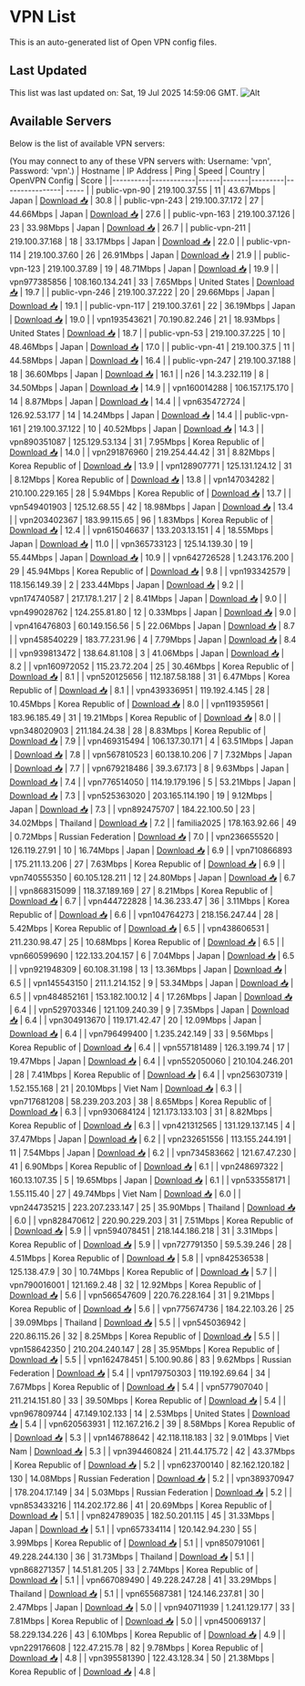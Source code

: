 # VPN List

This is an auto-generated list of Open VPN config files.

## Last Updated

This list was last updated on: Sat, 19 Jul 2025 14:59:06 GMT.
![Alt](https://repobeats.axiom.co/api/embed/186b98318ef1479477931607c1ad7d823f12451f.svg "Repobeats analytics image")

## Available Servers

Below is the list of available VPN servers:

(You may connect to any of these VPN servers with: Username: 'vpn', Password: 'vpn'.)
| Hostname | IP Address | Ping | Speed | Country | OpenVPN Config | Score |
|----------|------------|------|-------|---------|----------------| ----- |
| public-vpn-90 | 219.100.37.55 | 11 | 43.67Mbps | Japan | [Download 📥](./configs/server_0_JP.ovpn) | 30.8 |
| public-vpn-243 | 219.100.37.172 | 27 | 44.66Mbps | Japan | [Download 📥](./configs/server_1_JP.ovpn) | 27.6 |
| public-vpn-163 | 219.100.37.126 | 23 | 33.98Mbps | Japan | [Download 📥](./configs/server_2_JP.ovpn) | 26.7 |
| public-vpn-211 | 219.100.37.168 | 18 | 33.17Mbps | Japan | [Download 📥](./configs/server_3_JP.ovpn) | 22.0 |
| public-vpn-114 | 219.100.37.60 | 26 | 26.91Mbps | Japan | [Download 📥](./configs/server_4_JP.ovpn) | 21.9 |
| public-vpn-123 | 219.100.37.89 | 19 | 48.71Mbps | Japan | [Download 📥](./configs/server_5_JP.ovpn) | 19.9 |
| vpn977385856 | 108.160.134.241 | 33 | 7.65Mbps | United States | [Download 📥](./configs/server_6_US.ovpn) | 19.7 |
| public-vpn-246 | 219.100.37.222 | 20 | 29.66Mbps | Japan | [Download 📥](./configs/server_7_JP.ovpn) | 19.1 |
| public-vpn-117 | 219.100.37.61 | 22 | 36.19Mbps | Japan | [Download 📥](./configs/server_8_JP.ovpn) | 19.0 |
| vpn193543621 | 70.190.82.246 | 21 | 18.93Mbps | United States | [Download 📥](./configs/server_9_US.ovpn) | 18.7 |
| public-vpn-53 | 219.100.37.225 | 10 | 48.46Mbps | Japan | [Download 📥](./configs/server_10_JP.ovpn) | 17.0 |
| public-vpn-41 | 219.100.37.5 | 11 | 44.58Mbps | Japan | [Download 📥](./configs/server_11_JP.ovpn) | 16.4 |
| public-vpn-247 | 219.100.37.188 | 18 | 36.60Mbps | Japan | [Download 📥](./configs/server_12_JP.ovpn) | 16.1 |
| n26 | 14.3.232.119 | 8 | 34.50Mbps | Japan | [Download 📥](./configs/server_13_JP.ovpn) | 14.9 |
| vpn160014288 | 106.157.175.170 | 14 | 8.87Mbps | Japan | [Download 📥](./configs/server_14_JP.ovpn) | 14.4 |
| vpn635472724 | 126.92.53.177 | 14 | 14.24Mbps | Japan | [Download 📥](./configs/server_15_JP.ovpn) | 14.4 |
| public-vpn-161 | 219.100.37.122 | 10 | 40.52Mbps | Japan | [Download 📥](./configs/server_16_JP.ovpn) | 14.3 |
| vpn890351087 | 125.129.53.134 | 31 | 7.95Mbps | Korea Republic of | [Download 📥](./configs/server_17_KR.ovpn) | 14.0 |
| vpn291876960 | 219.254.44.42 | 31 | 8.82Mbps | Korea Republic of | [Download 📥](./configs/server_18_KR.ovpn) | 13.9 |
| vpn128907771 | 125.131.124.12 | 31 | 8.12Mbps | Korea Republic of | [Download 📥](./configs/server_19_KR.ovpn) | 13.8 |
| vpn147034282 | 210.100.229.165 | 28 | 5.94Mbps | Korea Republic of | [Download 📥](./configs/server_20_KR.ovpn) | 13.7 |
| vpn549401903 | 125.12.68.55 | 42 | 18.98Mbps | Japan | [Download 📥](./configs/server_21_JP.ovpn) | 13.4 |
| vpn203402367 | 183.99.115.65 | 96 | 1.83Mbps | Korea Republic of | [Download 📥](./configs/server_22_KR.ovpn) | 12.4 |
| vpn615046637 | 133.203.13.151 | 4 | 18.55Mbps | Japan | [Download 📥](./configs/server_23_JP.ovpn) | 11.0 |
| vpn365733123 | 125.14.139.30 | 19 | 55.44Mbps | Japan | [Download 📥](./configs/server_24_JP.ovpn) | 10.9 |
| vpn642726528 | 1.243.176.200 | 29 | 45.94Mbps | Korea Republic of | [Download 📥](./configs/server_25_KR.ovpn) | 9.8 |
| vpn193342579 | 118.156.149.39 | 2 | 233.44Mbps | Japan | [Download 📥](./configs/server_26_JP.ovpn) | 9.2 |
| vpn174740587 | 217.178.1.217 | 2 | 8.41Mbps | Japan | [Download 📥](./configs/server_27_JP.ovpn) | 9.0 |
| vpn499028762 | 124.255.81.80 | 12 | 0.33Mbps | Japan | [Download 📥](./configs/server_28_JP.ovpn) | 9.0 |
| vpn416476803 | 60.149.156.56 | 5 | 22.06Mbps | Japan | [Download 📥](./configs/server_29_JP.ovpn) | 8.7 |
| vpn458540229 | 183.77.231.96 | 4 | 7.79Mbps | Japan | [Download 📥](./configs/server_30_JP.ovpn) | 8.4 |
| vpn939813472 | 138.64.81.108 | 3 | 41.06Mbps | Japan | [Download 📥](./configs/server_31_JP.ovpn) | 8.2 |
| vpn160972052 | 115.23.72.204 | 25 | 30.46Mbps | Korea Republic of | [Download 📥](./configs/server_32_KR.ovpn) | 8.1 |
| vpn520125656 | 112.187.58.188 | 31 | 6.47Mbps | Korea Republic of | [Download 📥](./configs/server_33_KR.ovpn) | 8.1 |
| vpn439336951 | 119.192.4.145 | 28 | 10.45Mbps | Korea Republic of | [Download 📥](./configs/server_34_KR.ovpn) | 8.0 |
| vpn119359561 | 183.96.185.49 | 31 | 19.21Mbps | Korea Republic of | [Download 📥](./configs/server_35_KR.ovpn) | 8.0 |
| vpn348020903 | 211.184.24.38 | 28 | 8.83Mbps | Korea Republic of | [Download 📥](./configs/server_36_KR.ovpn) | 7.9 |
| vpn469315494 | 106.137.30.171 | 4 | 63.51Mbps | Japan | [Download 📥](./configs/server_37_JP.ovpn) | 7.8 |
| vpn567810523 | 60.138.10.206 | 7 | 7.32Mbps | Japan | [Download 📥](./configs/server_38_JP.ovpn) | 7.7 |
| vpn679218486 | 39.3.67.173 | 8 | 9.63Mbps | Japan | [Download 📥](./configs/server_39_JP.ovpn) | 7.4 |
| vpn776514050 | 114.19.179.196 | 5 | 53.21Mbps | Japan | [Download 📥](./configs/server_40_JP.ovpn) | 7.3 |
| vpn525363020 | 203.165.114.190 | 19 | 9.12Mbps | Japan | [Download 📥](./configs/server_41_JP.ovpn) | 7.3 |
| vpn892475707 | 184.22.100.50 | 23 | 34.02Mbps | Thailand | [Download 📥](./configs/server_42_TH.ovpn) | 7.2 |
| familia2025 | 178.163.92.66 | 49 | 0.72Mbps | Russian Federation | [Download 📥](./configs/server_43_RU.ovpn) | 7.0 |
| vpn236655520 | 126.119.27.91 | 10 | 16.74Mbps | Japan | [Download 📥](./configs/server_44_JP.ovpn) | 6.9 |
| vpn710866893 | 175.211.13.206 | 27 | 7.63Mbps | Korea Republic of | [Download 📥](./configs/server_45_KR.ovpn) | 6.9 |
| vpn740555350 | 60.105.128.211 | 12 | 24.80Mbps | Japan | [Download 📥](./configs/server_46_JP.ovpn) | 6.7 |
| vpn868315099 | 118.37.189.169 | 27 | 8.21Mbps | Korea Republic of | [Download 📥](./configs/server_47_KR.ovpn) | 6.7 |
| vpn444722828 | 14.36.233.47 | 36 | 3.11Mbps | Korea Republic of | [Download 📥](./configs/server_48_KR.ovpn) | 6.6 |
| vpn104764273 | 218.156.247.44 | 28 | 5.42Mbps | Korea Republic of | [Download 📥](./configs/server_49_KR.ovpn) | 6.5 |
| vpn438606531 | 211.230.98.47 | 25 | 10.68Mbps | Korea Republic of | [Download 📥](./configs/server_50_KR.ovpn) | 6.5 |
| vpn660599690 | 122.133.204.157 | 6 | 7.04Mbps | Japan | [Download 📥](./configs/server_51_JP.ovpn) | 6.5 |
| vpn921948309 | 60.108.31.198 | 13 | 13.36Mbps | Japan | [Download 📥](./configs/server_52_JP.ovpn) | 6.5 |
| vpn145543150 | 211.1.214.152 | 9 | 53.34Mbps | Japan | [Download 📥](./configs/server_53_JP.ovpn) | 6.5 |
| vpn484852161 | 153.182.100.12 | 4 | 17.26Mbps | Japan | [Download 📥](./configs/server_54_JP.ovpn) | 6.4 |
| vpn529703346 | 121.109.240.39 | 9 | 7.35Mbps | Japan | [Download 📥](./configs/server_55_JP.ovpn) | 6.4 |
| vpn304913670 | 119.171.42.47 | 20 | 12.09Mbps | Japan | [Download 📥](./configs/server_56_JP.ovpn) | 6.4 |
| vpn796499400 | 1.235.242.149 | 33 | 9.56Mbps | Korea Republic of | [Download 📥](./configs/server_57_KR.ovpn) | 6.4 |
| vpn557181489 | 126.3.199.74 | 17 | 19.47Mbps | Japan | [Download 📥](./configs/server_58_JP.ovpn) | 6.4 |
| vpn552050060 | 210.104.246.201 | 28 | 7.41Mbps | Korea Republic of | [Download 📥](./configs/server_59_KR.ovpn) | 6.4 |
| vpn256307319 | 1.52.155.168 | 21 | 20.10Mbps | Viet Nam | [Download 📥](./configs/server_60_VN.ovpn) | 6.3 |
| vpn717681208 | 58.239.203.203 | 38 | 8.65Mbps | Korea Republic of | [Download 📥](./configs/server_61_KR.ovpn) | 6.3 |
| vpn930684124 | 121.173.133.103 | 31 | 8.82Mbps | Korea Republic of | [Download 📥](./configs/server_62_KR.ovpn) | 6.3 |
| vpn421312565 | 131.129.137.145 | 4 | 37.47Mbps | Japan | [Download 📥](./configs/server_63_JP.ovpn) | 6.2 |
| vpn232651556 | 113.155.244.191 | 11 | 7.54Mbps | Japan | [Download 📥](./configs/server_64_JP.ovpn) | 6.2 |
| vpn734583662 | 121.67.47.230 | 41 | 6.90Mbps | Korea Republic of | [Download 📥](./configs/server_65_KR.ovpn) | 6.1 |
| vpn248697322 | 160.13.107.35 | 5 | 19.65Mbps | Japan | [Download 📥](./configs/server_66_JP.ovpn) | 6.1 |
| vpn533558171 | 1.55.115.40 | 27 | 49.74Mbps | Viet Nam | [Download 📥](./configs/server_67_VN.ovpn) | 6.0 |
| vpn244735215 | 223.207.233.147 | 25 | 35.90Mbps | Thailand | [Download 📥](./configs/server_68_TH.ovpn) | 6.0 |
| vpn828470612 | 220.90.229.203 | 31 | 7.51Mbps | Korea Republic of | [Download 📥](./configs/server_69_KR.ovpn) | 5.9 |
| vpn594078451 | 218.144.186.218 | 31 | 3.31Mbps | Korea Republic of | [Download 📥](./configs/server_70_KR.ovpn) | 5.9 |
| vpn727791350 | 59.5.39.246 | 28 | 4.51Mbps | Korea Republic of | [Download 📥](./configs/server_71_KR.ovpn) | 5.8 |
| vpn842536538 | 125.138.47.9 | 30 | 10.74Mbps | Korea Republic of | [Download 📥](./configs/server_72_KR.ovpn) | 5.7 |
| vpn790016001 | 121.169.2.48 | 32 | 12.92Mbps | Korea Republic of | [Download 📥](./configs/server_73_KR.ovpn) | 5.6 |
| vpn566547609 | 220.76.228.164 | 31 | 9.21Mbps | Korea Republic of | [Download 📥](./configs/server_74_KR.ovpn) | 5.6 |
| vpn775674736 | 184.22.103.26 | 25 | 39.09Mbps | Thailand | [Download 📥](./configs/server_75_TH.ovpn) | 5.5 |
| vpn545036942 | 220.86.115.26 | 32 | 8.25Mbps | Korea Republic of | [Download 📥](./configs/server_76_KR.ovpn) | 5.5 |
| vpn158642350 | 210.204.240.147 | 28 | 35.95Mbps | Korea Republic of | [Download 📥](./configs/server_77_KR.ovpn) | 5.5 |
| vpn162478451 | 5.100.90.86 | 83 | 9.62Mbps | Russian Federation | [Download 📥](./configs/server_78_RU.ovpn) | 5.4 |
| vpn179750303 | 119.192.69.64 | 34 | 7.67Mbps | Korea Republic of | [Download 📥](./configs/server_79_KR.ovpn) | 5.4 |
| vpn577907040 | 211.214.151.80 | 33 | 39.50Mbps | Korea Republic of | [Download 📥](./configs/server_80_KR.ovpn) | 5.4 |
| vpn967809744 | 47.149.102.133 | 14 | 2.53Mbps | United States | [Download 📥](./configs/server_81_US.ovpn) | 5.4 |
| vpn620563931 | 112.167.216.2 | 39 | 8.58Mbps | Korea Republic of | [Download 📥](./configs/server_82_KR.ovpn) | 5.3 |
| vpn146788642 | 42.118.118.183 | 32 | 9.01Mbps | Viet Nam | [Download 📥](./configs/server_83_VN.ovpn) | 5.3 |
| vpn394460824 | 211.44.175.72 | 42 | 43.37Mbps | Korea Republic of | [Download 📥](./configs/server_84_KR.ovpn) | 5.2 |
| vpn623700140 | 82.162.120.182 | 130 | 14.08Mbps | Russian Federation | [Download 📥](./configs/server_85_RU.ovpn) | 5.2 |
| vpn389370947 | 178.204.17.149 | 34 | 5.03Mbps | Russian Federation | [Download 📥](./configs/server_86_RU.ovpn) | 5.2 |
| vpn853433216 | 114.202.172.86 | 41 | 20.69Mbps | Korea Republic of | [Download 📥](./configs/server_87_KR.ovpn) | 5.1 |
| vpn824789035 | 182.50.201.115 | 45 | 31.33Mbps | Japan | [Download 📥](./configs/server_88_JP.ovpn) | 5.1 |
| vpn657334114 | 120.142.94.230 | 55 | 3.99Mbps | Korea Republic of | [Download 📥](./configs/server_89_KR.ovpn) | 5.1 |
| vpn850791061 | 49.228.244.130 | 36 | 31.73Mbps | Thailand | [Download 📥](./configs/server_90_TH.ovpn) | 5.1 |
| vpn868271357 | 14.51.81.205 | 33 | 2.74Mbps | Korea Republic of | [Download 📥](./configs/server_91_KR.ovpn) | 5.1 |
| vpn667089490 | 49.228.247.28 | 41 | 33.29Mbps | Thailand | [Download 📥](./configs/server_92_TH.ovpn) | 5.1 |
| vpn655687381 | 124.146.237.81 | 30 | 2.47Mbps | Japan | [Download 📥](./configs/server_93_JP.ovpn) | 5.0 |
| vpn940711939 | 1.241.129.177 | 33 | 7.81Mbps | Korea Republic of | [Download 📥](./configs/server_94_KR.ovpn) | 5.0 |
| vpn450069137 | 58.229.134.226 | 43 | 6.10Mbps | Korea Republic of | [Download 📥](./configs/server_95_KR.ovpn) | 4.9 |
| vpn229176608 | 122.47.215.78 | 82 | 9.78Mbps | Korea Republic of | [Download 📥](./configs/server_96_KR.ovpn) | 4.8 |
| vpn395581390 | 122.43.128.34 | 50 | 21.38Mbps | Korea Republic of | [Download 📥](./configs/server_97_KR.ovpn) | 4.8 |
